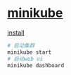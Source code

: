 # [minikube](https://minikube.sigs.k8s.io/docs/)

[install](https://minikube.sigs.k8s.io/docs/start/)

```bash
# 启动集群
minikube start
# 启动web ui
minikube dashboard
```
